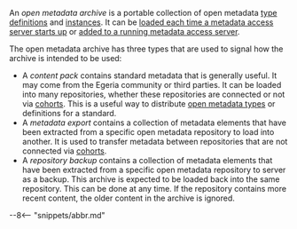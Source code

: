 <!-- SPDX-License-Identifier: CC-BY-4.0 -->
<!-- Copyright Contributors to the Egeria project. -->


An *open metadata archive* is a portable collection of open metadata [type definitions](/introduction/key-concepts/#metadata-types) and [instances](/introduction/key-concepts/#metadata-instances).  It can be [loaded each time a metadata access server starts up](/guides/admin/servers/configuring-a-metadata-access-store/#configure-metadata-to-load-on-startup) or [added to a running metadata access server](/guides/operations/adding-archive-to-running-server).

The open metadata archive has three types that are used to signal how the archive is intended to be used:

- A *content pack* contains standard metadata that is generally useful. It may come from the Egeria community or third parties.  It can be loaded into many repositories, whether these repositories are connected or not via [cohorts](/concepts/cohort-member).  This is a useful way to distribute [open metadata types](/types) or definitions for a standard.
- A *metadata export* contains a collection of metadata elements that have been extracted from a specific open metadata repository to load into another. It is used to transfer metadata between repositories that are not connected via [cohorts](/concepts/cohort-member).
- A *repository backup* contains a collection of metadata elements that have been extracted from a specific open metadata repository to server as a backup.  This archive is expected to be loaded back into the same repository.  This can be done at any time.  If the repository contains more recent content, the older content in the archive is ignored.


--8<-- "snippets/abbr.md"
